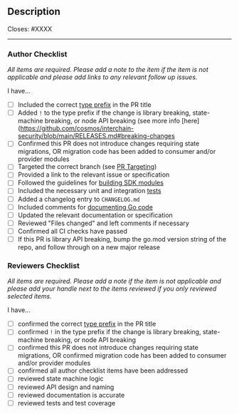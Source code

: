 <!--
The production pull request template is for types feat, fix, or refactor.
-->

## Description

Closes: #XXXX

<!-- Add a description of the changes that this PR introduces and the files that
are the most critical to review. -->

---

### Author Checklist

*All items are required. Please add a note to the item if the item is not applicable and
please add links to any relevant follow up issues.*

I have...

* [ ] Included the correct [type prefix](https://github.com/commitizen/conventional-commit-types/blob/v3.0.0/index.json) in the PR title
* [ ] Added `!` to the type prefix if the change is library breaking, state-machine breaking, or node API breaking (see more info [here](https://github.com/cosmos/interchain-security/blob/main/RELEASES.md#breaking-changes
* [ ] Confirmed this PR does not introduce changes requiring state migrations, OR migration code has been added to consumer and/or provider modules
* [ ] Targeted the correct branch (see [PR Targeting](https://github.com/cosmos/interchain-security/blob/main/CONTRIBUTING.md#pr-targeting))
* [ ] Provided a link to the relevant issue or specification
* [ ] Followed the guidelines for [building SDK modules](https://github.com/cosmos/cosmos-sdk/blob/main/docs/build/building-modules/00-intro.md)
* [ ] Included the necessary unit and integration [tests](https://github.com/cosmos/interchain-security/blob/main/CONTRIBUTING.md#testing)
* [ ] Added a changelog entry to `CHANGELOG.md`
* [ ] Included comments for [documenting Go code](https://blog.golang.org/godoc)
* [ ] Updated the relevant documentation or specification
* [ ] Reviewed "Files changed" and left comments if necessary <!-- relevant if the changes are not obvious  -->
* [ ] Confirmed all CI checks have passed
* [ ] If this PR is library API breaking, bump the go.mod version string of the repo, and follow through on a new major release

### Reviewers Checklist

*All items are required. Please add a note if the item is not applicable and please add
your handle next to the items reviewed if you only reviewed selected items.*

I have...

* [ ] confirmed the correct [type prefix](https://github.com/commitizen/conventional-commit-types/blob/v3.0.0/index.json) in the PR title
* [ ] confirmed `!` in the type prefix if the change is library breaking, state-machine breaking, or node API breaking
* [ ] confirmed this PR does not introduce changes requiring state migrations, OR confirmed migration code has been added to consumer and/or provider modules
* [ ] confirmed all author checklist items have been addressed
* [ ] reviewed state machine logic
* [ ] reviewed API design and naming
* [ ] reviewed documentation is accurate
* [ ] reviewed tests and test coverage
